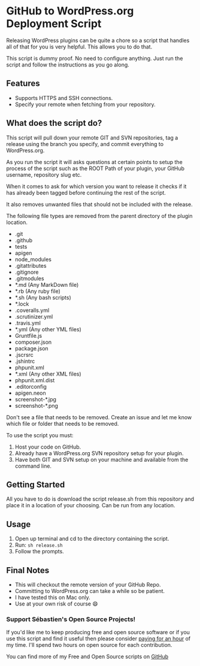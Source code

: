 # GitHub to WordPress.org Deployment Script
Releasing WordPress plugins can be quite a chore so a script that handles all of that for you is very helpful. This allows you to do that.

This script is dummy proof. No need to configure anything. Just run the script and follow the instructions as you go along.

## Features
* Supports HTTPS and SSH connections.
* Specify your remote when fetching from your repository.

## What does the script do?
This script will pull down your remote GIT and SVN repositories, tag a release using the branch you specify, and commit everything to WordPress.org.

As you run the script it will asks questions at certain points to setup the process of the script such as the ROOT Path of your plugin, your GitHub username, repository slug etc.

When it comes to ask for which version you want to release it checks if it has already been tagged before continuing the rest of the script.

It also removes unwanted files that should not be included with the release.

The following file types are removed from the parent directory of the plugin location.

* .git
* .github
* tests
* apigen
* node_modules
* .gitattributes
* .gitignore
* .gitmodules
* *.md (Any MarkDown file)
* *.rb (Any ruby file)
* *.sh (Any bash scripts)
* *.lock
* .coveralls.yml
* .scrutinizer.yml
* .travis.yml
* *.yml (Any other YML files)
* Gruntfile.js
* composer.json
* package.json
* .jscrsrc
* .jshintrc
* phpunit.xml
* *.xml (Any other XML files)
* phpunit.xml.dist
* .editorconfig
* apigen.neon
* screenshot-*.jpg
* screenshot-*.png

Don't see a file that needs to be removed. Create an issue and let me know which file or folder that needs to be removed.

To use the script you must:

1. Host your code on GitHub.
2. Already have a WordPress.org SVN repository setup for your plugin.
3. Have both GIT and SVN setup on your machine and available from the command line.

## Getting Started

All you have to do is download the script release.sh from this repository and place it in a location of your choosing. Can be run from any location.

## Usage

1. Open up terminal and cd to the directory containing the script.
2. Run: ```sh release.sh```
3. Follow the prompts.

## Final Notes

- This will checkout the remote version of your GitHub Repo.
- Committing to WordPress.org can take a while so be patient.
- I have tested this on Mac only.
- Use at your own risk of course :smile:

### Support Sébastien's Open Source Projects!
If you'd like me to keep producing free and open source software or if you use this script and find it useful then please consider [paying for an hour](https://www.paypal.me/CodeBreaker/100eur) of my time. I'll spend two hours on open source for each contribution.

You can find more of my Free and Open Source scripts on [GitHub](https://github.com/seb86)

